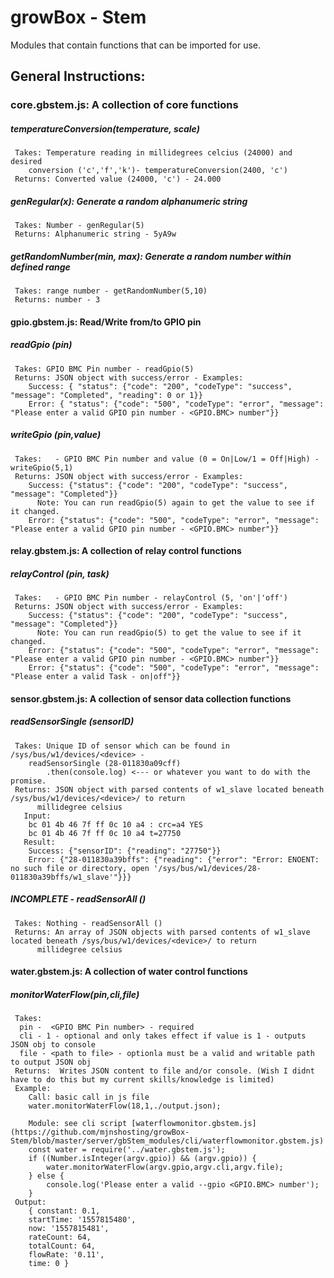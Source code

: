 # growBox - Stem
Modules that contain functions that can be imported for use.

## General Instructions:


### core.gbstem.js: A collection of core functions
##### temperatureConversion(temperature, scale)
```
 Takes: Temperature reading in millidegrees celcius (24000) and desired 
	conversion ('c','f','k')- temperatureConversion(2400, 'c')
 Returns: Converted value (24000, 'c') - 24.000
```
##### genRegular(x): Generate a random alphanumeric string
```
 Takes: Number - genRegular(5)
 Returns: Alphanumeric string - 5yA9w
```
##### getRandomNumber(min, max): Generate a random number within defined range
```
 Takes: range number - getRandomNumber(5,10)
 Returns: number - 3
```

#### gpio.gbstem.js: Read/Write from/to GPIO pin
##### readGpio (pin)
```
 Takes: GPIO BMC Pin number - readGpio(5)
 Returns: JSON object with success/error - Examples:
	Success: { "status": {"code": "200", "codeType": "success", "message": "Completed", "reading": 0 or 1}}
	Error: { "status": {"code": "500", "codeType": "error", "message": "Please enter a valid GPIO pin number - <GPIO.BMC> number"}}
```
##### writeGpio (pin,value)
```
 Takes:   - GPIO BMC Pin number and value (0 = On|Low/1 = Off|High) - writeGpio(5,1)
 Returns: JSON object with success/error - Examples:
	Success: {"status": {"code": "200", "codeType": "success", "message": "Completed"}}
	  Note: You can run readGpio(5) again to get the value to see if it changed.
	Error: {"status": {"code": "500", "codeType": "error", "message": "Please enter a valid GPIO pin number - <GPIO.BMC> number"}}
```

#### relay.gbstem.js: A collection of relay control functions
##### relayControl (pin, task)
```
 Takes:   - GPIO BMC Pin number - relayControl (5, 'on'|'off')
 Returns: JSON object with success/error - Examples:
	Success: {"status": {"code": "200", "codeType": "success", "message": "Completed"}}
	  Note: You can run readGpio(5) to get the value to see if it changed.
	Error: {"status": {"code": "500", "codeType": "error", "message": "Please enter a valid GPIO pin number - <GPIO.BMC> number"}}
	Error: {"status": {"code": "500", "codeType": "error", "message": "Please enter a valid Task - on|off"}}
```

#### sensor.gbstem.js: A collection of sensor data collection functions
##### readSensorSingle (sensorID)
```
 Takes: Unique ID of sensor which can be found in /sys/bus/w1/devices/<device> - 
	readSensorSingle (28-011830a09cff)
		.then(console.log) <--- or whatever you want to do with the promise. 
 Returns: JSON object with parsed contents of w1_slave located beneath /sys/bus/w1/devices/<device>/ to return 
	  millidegree celsius
   Input:
	bc 01 4b 46 7f ff 0c 10 a4 : crc=a4 YES
	bc 01 4b 46 7f ff 0c 10 a4 t=27750
   Result: 
	Success: {"sensorID": {"reading": "27750"}}
	Error: {"28-011830a39bffs": {"reading": {"error": "Error: ENOENT: no such file or directory, open '/sys/bus/w1/devices/28-011830a39bffs/w1_slave'"}}}
```
##### INCOMPLETE - readSensorAll ()
```
 Takes: Nothing - readSensorAll () 
 Returns: An array of JSON objects with parsed contents of w1_slave located beneath /sys/bus/w1/devices/<device>/ to return 
	  millidegree celsius
```

#### water.gbstem.js: A collection of water control functions
##### monitorWaterFlow(pin,cli,file)
```
 Takes: 
  pin -  <GPIO BMC Pin number> - required 
  cli - 1 - optional and only takes effect if value is 1 - outputs JSON obj to console 
  file - <path to file> - optionla must be a valid and writable path to output JSON obj  
 Returns:  Writes JSON content to file and/or console. (Wish I didnt have to do this but my current skills/knowledge is limited)
 Example:
	Call: basic call in js file
	water.monitorWaterFlow(18,1,./output.json);

	Module: see cli script [waterflowmonitor.gbstem.js](https://github.com/mjnshosting/growBox-Stem/blob/master/server/gbStem_modules/cli/waterflowmonitor.gbstem.js)
	const water = require('../water.gbstem.js');
	if ((Number.isInteger(argv.gpio)) && (argv.gpio)) {
		water.monitorWaterFlow(argv.gpio,argv.cli,argv.file);
	} else {
		console.log('Please enter a valid --gpio <GPIO.BMC> number');
	}
 Output:
	{ constant: 0.1,
	startTime: '1557815480',
	now: '1557815481',
	rateCount: 64,
	totalCount: 64,
	flowRate: '0.11',
	time: 0 }
```

